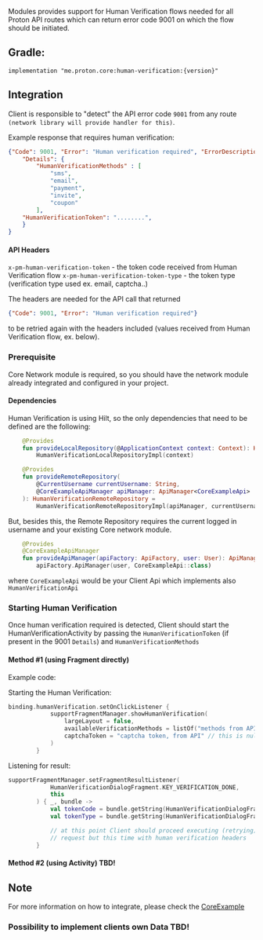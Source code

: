 Modules provides support for Human Verification flows needed for all Proton API routes which can 
return error code 9001 on which the flow should be initiated.

## Gradle:

    implementation "me.proton.core:human-verification:{version}"

## Integration
Client is responsible to "detect" the API error code `9001` from any route 
`(network library will provide handler for this)`.

Example response that requires human verification:

```json
{"Code": 9001, "Error": "Human verification required", "ErrorDescription": "",
    "Details": {
        "HumanVerificationMethods" : [
            "sms",
            "email",
            "payment",
            "invite",
            "coupon"
        ],
    "HumanVerificationToken": "........",
    }
}
```

#### API Headers
`x-pm-human-verification-token` - the token code received from Human Verification flow
`x-pm-human-verification-token-type` - the token type (verification type used ex. email, captcha..)

The headers are needed for the API call that returned 
```json
{"Code": 9001, "Error": "Human verification required"}
```
to be retried again with the headers included (values received from Human Verification flow, ex. below).

### Prerequisite
Core Network module is required, so you should have the network module already integrated and configured
in your project.

#### Dependencies
Human Verification is using Hilt, so the only dependencies that need to be defined are the following:
```kotlin
    @Provides
    fun provideLocalRepository(@ApplicationContext context: Context): HumanVerificationLocalRepository =
        HumanVerificationLocalRepositoryImpl(context)

    @Provides
    fun provideRemoteRepository(
        @CurrentUsername currentUsername: String,
        @CoreExampleApiManager apiManager: ApiManager<CoreExampleApi>
    ): HumanVerificationRemoteRepository =
        HumanVerificationRemoteRepositoryImpl(apiManager, currentUsername)
```

But, besides this, the Remote Repository requires the current logged in username and your existing
Core network module.

```kotlin
    @Provides
    @CoreExampleApiManager
    fun provideApiManager(apiFactory: ApiFactory, user: User): ApiManager<CoreExampleApi> =
        apiFactory.ApiManager(user, CoreExampleApi::class)
```
where `CoreExampleApi` would be your Client Api which implements also `HumanVerificationApi`

### Starting Human Verification
Once human verification required is detected, Client should start the HumanVerificationActivity 
by passing the `HumanVerificationToken` (if present in the 9001 `Details`) and `HumanVerificationMethods` 

#### Method #1 (using Fragment directly)
Example code:

Starting the Human Verification:
```kotlin
binding.humanVerification.setOnClickListener {
            supportFragmentManager.showHumanVerification(
                largeLayout = false,
                availableVerificationMethods = listOf("methods from API"),
                captchaToken = "captcha token, from API" // this is nullable, so pass null if absent or omitted
            )
        }
```

Listening for result:
```kotlin
supportFragmentManager.setFragmentResultListener(
            HumanVerificationDialogFragment.KEY_VERIFICATION_DONE,
            this
        ) { _, bundle ->
            val tokenCode = bundle.getString(HumanVerificationDialogFragment.ARG_TOKEN_CODE)
            val tokenType = bundle.getString(HumanVerificationDialogFragment.ARG_TOKEN_TYPE)

            // at this point Client should proceed executing (retrying) the same 
            // request but this time with human verification headers
        }
```

#### Method #2 (using Activity) TBD!

## Note
For more information on how to integrate, please check the [CoreExample](https://gitlab.protontech.ch/proton/mobile/android/proton-libs/-/tree/master/coreexample)

### Possibility to implement clients own Data TBD! 
